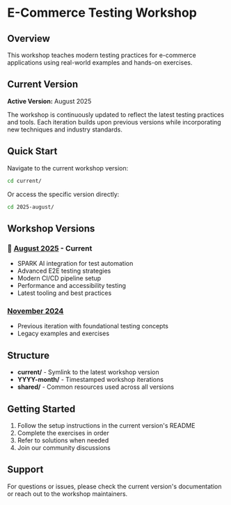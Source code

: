 # E-Commerce Testing Workshop

## Overview

This workshop teaches modern testing practices for e-commerce applications using real-world examples and hands-on exercises.

## Current Version

**Active Version:** August 2025

The workshop is continuously updated to reflect the latest testing practices and tools. Each iteration builds upon previous versions while incorporating new techniques and industry standards.

## Quick Start

Navigate to the current workshop version:

```bash
cd current/
```

Or access the specific version directly:

```bash
cd 2025-august/
```

## Workshop Versions

### 🔴 [August 2025](./2025-august/) - Current

- SPARK AI integration for test automation
- Advanced E2E testing strategies
- Modern CI/CD pipeline setup
- Performance and accessibility testing
- Latest tooling and best practices

### [November 2024](./2024-november/)

- Previous iteration with foundational testing concepts
- Legacy examples and exercises

## Structure

- **current/** - Symlink to the latest workshop version
- **YYYY-month/** - Timestamped workshop iterations
- **shared/** - Common resources used across all versions

## Getting Started

1. Follow the setup instructions in the current version's README
2. Complete the exercises in order
3. Refer to solutions when needed
4. Join our community discussions

## Support

For questions or issues, please check the current version's documentation or reach out to the workshop maintainers.
